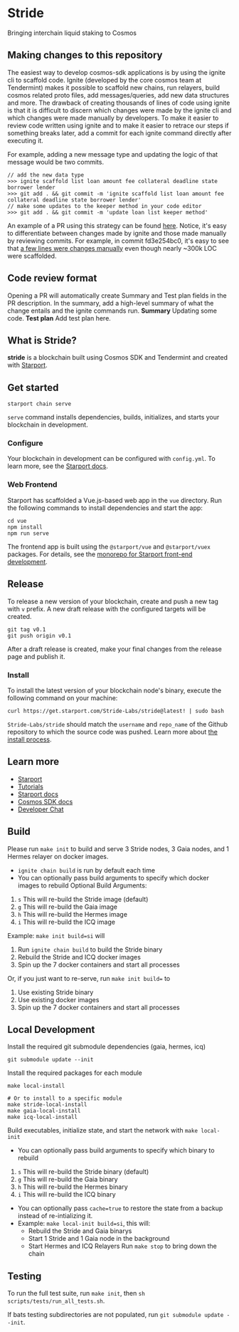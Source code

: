 # Stride
Bringing interchain liquid staking to Cosmos

## Making changes to this repository
The easiest way to develop cosmos-sdk applications is by using the ignite cli to scaffold code. Ignite (developed by the core cosmos team at Tendermint) makes it possible to scaffold new chains, run relayers, build cosmos related proto files, add messages/queries, add new data structures and more. The drawback of creating thousands of lines of code using ignite is that it is difficult to discern which changes were made by the ignite cli and which changes were made manually by developers. To make it easier to review code written using ignite and to make it easier to retrace our steps if something breaks later, add a commit for each ignite command directly after executing it.

For example, adding a new message type and updating the logic of that message would be two commits.
```
// add the new data type
>>> ignite scaffold list loan amount fee collateral deadline state borrower lender
>>> git add . && git commit -m 'ignite scaffold list loan amount fee collateral deadline state borrower lender'
// make some updates to the keeper method in your code editor
>>> git add . && git commit -m 'update loan list keeper method'
```

An example of a PR using this strategy can be found [here](https://github.com/Stride-Labs/stride/pull/1). Notice, it's easy to differentiate between changes made by ignite and those made manually by reviewing commits. For example, in commit fd3e254bc0, it's easy to see that [a few lines were changes manually](https://github.com/Stride-Labs/stride/pull/1/commits/fd3e254bc0844fe65f5e98f12b366feef2a285f9) even though nearly ~300k LOC were scaffolded.

## Code review format
Opening a PR will automatically create Summary and Test plan fields in the PR description. In the summary, add a high-level summary of what the change entails and the ignite commands run.
**Summary**
Updating some code.
**Test plan**
Add test plan here.


## What is Stride?

**stride** is a blockchain built using Cosmos SDK and Tendermint and created with [Starport](https://starport.com).

## Get started

```
starport chain serve
```

`serve` command installs dependencies, builds, initializes, and starts your blockchain in development.

### Configure

Your blockchain in development can be configured with `config.yml`. To learn more, see the [Starport docs](https://docs.starport.com).

### Web Frontend

Starport has scaffolded a Vue.js-based web app in the `vue` directory. Run the following commands to install dependencies and start the app:

```
cd vue
npm install
npm run serve
```

The frontend app is built using the `@starport/vue` and `@starport/vuex` packages. For details, see the [monorepo for Starport front-end development](https://github.com/tendermint/vue).

## Release

To release a new version of your blockchain, create and push a new tag with `v` prefix. A new draft release with the configured targets will be created.

```
git tag v0.1
git push origin v0.1
```

After a draft release is created, make your final changes from the release page and publish it.

### Install

To install the latest version of your blockchain node's binary, execute the following command on your machine:

```
curl https://get.starport.com/Stride-Labs/stride@latest! | sudo bash
```

`Stride-Labs/stride` should match the `username` and `repo_name` of the Github repository to which the source code was pushed. Learn more about [the install process](https://github.com/allinbits/starport-installer).

## Learn more

- [Starport](https://starport.com)
- [Tutorials](https://docs.starport.com/guide)
- [Starport docs](https://docs.starport.com)
- [Cosmos SDK docs](https://docs.cosmos.network)
- [Developer Chat](https://discord.gg/H6wGTY8sxw)

## Build

Please run `make init` to build and serve 3 Stride nodes, 3 Gaia nodes, and 1 Hermes relayer on docker images. 
* `ignite chain build` is run by default each time
* You can optionally pass build arguments to specify which docker images to rebuild
Optional Build Arguments:
1. `s` This will re-build the Stride image (default)
2. `g` This will re-build the Gaia image
3. `h` This will re-build the Hermes image
4. `i` This will re-build the ICQ image

Example:  `make init build=si` will 
1. Run `ignite chain build` to build the Stride binary
2. Rebuild the Stride and ICQ docker images
3. Spin up the 7 docker containers and start all processes

Or, if you just want to re-serve, run `make init build=` to 
1. Use existing Stride binary
2. Use existing docker images 
3. Spin up the 7 docker containers and start all processes

## Local Development
Install the required git submodule dependencies (gaia, hermes, icq)
```
git submodule update --init
```
Install the required packages for each module
```
make local-install

# Or to install to a specific module
make stride-local-install
make gaia-local-install
make icq-local-install
```
Build executables, initialize state, and start the network with `make local-init`
* You can optionally pass build arguments to specify which binary to rebuild
1. `s` This will re-build the Stride binary (default)
2. `g` This will re-build the Gaia binary
3. `h` This will re-build the Hermes binary
4. `i` This will re-build the ICQ binary
* You can optionally pass `cache=true` to restore the state from a backup instead of re-intializing it. 
* Example: `make local-init build=si`, this will:
    * Rebuild the Stride and Gaia binarys
    * Start 1 Stride and 1 Gaia node in the background
    * Start Hermes and ICQ Relayers
Run `make stop` to bring down the chain
## Testing

To run the full test suite, run `make init`, then `sh scripts/tests/run_all_tests.sh`.

If bats testing subdirectories are not populated, run `git submodule update --init`.
